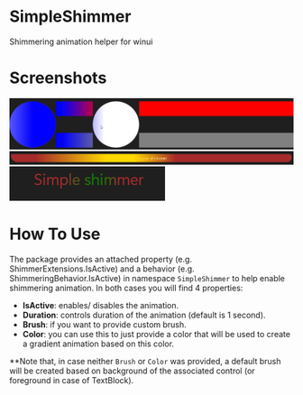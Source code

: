 # SimpleShimmer
 Shimmering animation helper for winui

# Screenshots
![](https://github.com/mouhamedhazem149/SimpleShimmer.Avalonia/blob/main/images/PanelExample.gif)
![](https://github.com/mouhamedhazem149/SimpleShimmer.Avalonia/blob/main/images/ButtonExample.gif)
![](https://github.com/mouhamedhazem149/SimpleShimmer.Avalonia/blob/main/images/TextBlockExample.gif)

# How To Use

The package provides an attached property (e.g. ShimmerExtensions.IsActive) and a behavior (e.g. ShimmeringBehavior.IsActive) in namespace `SimpleShimmer` to help enable shimmering animation. In both cases you will find 4 properties:
   + **IsActive**: enables/ disables the animation.
   + **Duration**: controls duration of the animation (default is 1 second).
   + **Brush**: if you want to provide custom brush.
   + **Color**: you can use this to just provide a color that will be used to create a gradient animation based on this color.

**Note that, in case neither `Brush` or `Color` was provided, a default brush will be created based on background of the associated control (or foreground in case of TextBlock).
